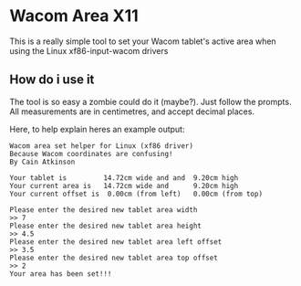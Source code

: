 # Wacom Area X11
This is a really simple tool to set your Wacom tablet's active area when using the Linux xf86-input-wacom drivers

## How do i use it
The tool is so easy a zombie could do it (maybe?). Just follow the prompts. All measurements are in centimetres, and accept decimal places.

Here, to help explain heres an example output:

```
Wacom area set helper for Linux (xf86 driver)
Because Wacom coordinates are confusing!
By Cain Atkinson

Your tablet is         14.72cm wide and and  9.20cm high
Your current area is   14.72cm wide and      9.20cm high
Your current offset is  0.00cm (from left)   0.00cm (from top)

Please enter the desired new tablet area width
>> 7
Please enter the desired new tablet area height
>> 4.5
Please enter the desired new tablet area left offset
>> 3.5
Please enter the desired new tablet area top offset
>> 2
Your area has been set!!!
```
